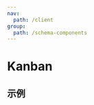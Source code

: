 ```yaml
---
nav:
  path: /client
group:
  path: /schema-components
---
```


# Kanban

## 示例

<code src="./demos/demo1.tsx" />
